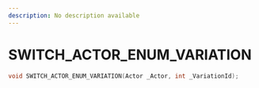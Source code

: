 ```yaml
---
description: No description available 
---
```


# SWITCH_ACTOR_ENUM_VARIATION

```cpp
void SWITCH_ACTOR_ENUM_VARIATION(Actor _Actor, int _VariationId);
```